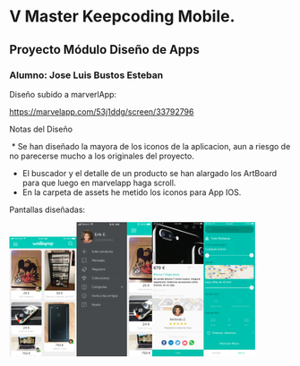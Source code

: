 # V Master Keepcoding Mobile.
## Proyecto Módulo Diseño de Apps
### Alumno: Jose Luis Bustos Esteban

Diseño subido a marverlApp:

https://marvelapp.com/53j1ddg/screen/33792796


Notas del Diseño

  * Se han diseñado la mayora de los iconos de la aplicacion, aun a riesgo de no parecerse mucho a los originales del proyecto.
  * El buscador y el detalle de un producto se han alargado los ArtBoard para que luego en marvelapp haga scroll.
  * En la carpeta de assets he metido los iconos para App IOS.
  

Pantallas diseñadas:

<img src = "https://github.com/joselbe1976/kc_wallapop_proyect_desing/blob/master/screens/01.Principal.png" width="120px"><img src = "https://github.com/joselbe1976/kc_wallapop_proyect_desing/blob/master/screens/02.Menu.png"  height="240px"><img src = "https://github.com/joselbe1976/kc_wallapop_proyect_desing/blob/master/screens/03.ProductDetail.png"  height="240px"><img src = "https://github.com/joselbe1976/kc_wallapop_proyect_desing/blob/master/screens/04.Buscador.png"  height="240px">



